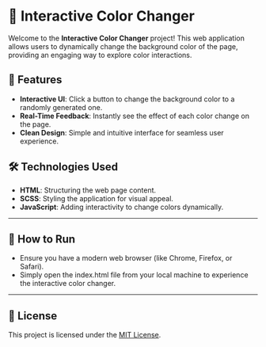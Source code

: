 # 🎨 Interactive Color Changer

Welcome to the **Interactive Color Changer** project! This web application allows users to dynamically change the background color of the page, providing an engaging way to explore color interactions.

## 🚀 Features

- **Interactive UI**: Click a button to change the background color to a randomly generated one.
- **Real-Time Feedback**: Instantly see the effect of each color change on the page.
- **Clean Design**: Simple and intuitive interface for seamless user experience.

## 🛠️ Technologies Used

- **HTML**: Structuring the web page content.
- **SCSS**: Styling the application for visual appeal.
- **JavaScript**: Adding interactivity to change colors dynamically.
---
## 🚀 How to Run
- Ensure you have a modern web browser (like Chrome, Firefox, or Safari).
- Simply open the index.html file from your local machine to experience the interactive color changer.
---
## 📄 License
This project is licensed under the [MIT License](LICENSE).
